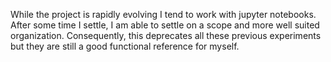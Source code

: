 While the project is rapidly evolving I tend to work with jupyter notebooks. After some time I settle, I am able to settle on a scope and more well suited organization. Consequently, this deprecates all these previous experiments but they are still a good functional reference for myself.